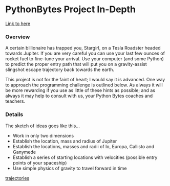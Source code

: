 # PythonBytes Project In-Depth


[Link to here](https://github.com/robfatland/pythonbytes/tree/master/projects/stargirl#pythonbytes-project-in-depth)


### Overview


A certain billionaire has trapped you, Stargirl, on a Tesla Roadster headed towards Jupiter. If you are very careful
you can use your last few ounces of rocket fuel to fine-tune your arrival. Use your computer (and some Python) to
predict the proper entry path that will put you on a gravity-assist slingshot escape trajectory back towards the 
earth. 


This project is not for the faint of heart; I would say it is advanced. One way to approach the programming
challenge is outlined below. As always it will be more rewarding if you use as little of these hints as 
possible; and as always it may help to consult with us, your Python Bytes coaches and teachers. 


### Details


The sketch of ideas goes like this...

- Work in only two dimensions 
- Establish the location, mass and radius of Jupiter
- Establish the locations, masses and radii of Io, Europa, Callisto and Ganymede
- Establish a series of starting locations with velocities (possible entry points of your spaceship)
- Use simple physics of gravity to travel forward in time


[trajectories](https://github.com/robfatland/pythonbytes/tree/master/projects/stargirl/trajectories.png)
